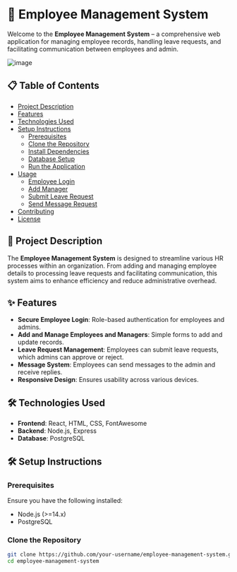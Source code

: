 # 🌟 Employee Management System

Welcome to the **Employee Management System** – a comprehensive web application for managing employee records, handling leave requests, and facilitating communication between employees and admin. 

![image](https://github.com/Abhishek1problemsolver/Employee_Management_system/assets/121240970/ba5ee05f-940e-4647-bfbd-a01e8d31df00)


## 📋 Table of Contents

- [Project Description](#project-description)
- [Features](#features)
- [Technologies Used](#technologies-used)
- [Setup Instructions](#setup-instructions)
  - [Prerequisites](#prerequisites)
  - [Clone the Repository](#clone-the-repository)
  - [Install Dependencies](#install-dependencies)
  - [Database Setup](#database-setup)
  - [Run the Application](#run-the-application)
- [Usage](#usage)
  - [Employee Login](#employee-login)
  - [Add Manager](#add-manager)
  - [Submit Leave Request](#submit-leave-request)
  - [Send Message Request](#send-message-request)
- [Contributing](#contributing)
- [License](#license)

## 📖 Project Description

The **Employee Management System** is designed to streamline various HR processes within an organization. From adding and managing employee details to processing leave requests and facilitating communication, this system aims to enhance efficiency and reduce administrative overhead.

## ✨ Features

- **Secure Employee Login**: Role-based authentication for employees and admins.
- **Add and Manage Employees and Managers**: Simple forms to add and update records.
- **Leave Request Management**: Employees can submit leave requests, which admins can approve or reject.
- **Message System**: Employees can send messages to the admin and receive replies.
- **Responsive Design**: Ensures usability across various devices.

## 🛠 Technologies Used

- **Frontend**: React, HTML, CSS, FontAwesome
- **Backend**: Node.js, Express
- **Database**: PostgreSQL

## 🛠️ Setup Instructions

### Prerequisites

Ensure you have the following installed:

- Node.js (>=14.x)
- PostgreSQL

### Clone the Repository

```sh
git clone https://github.com/your-username/employee-management-system.git
cd employee-management-system

